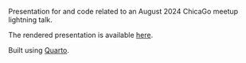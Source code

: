 Presentation for and code related to an August 2024 ChicaGo meetup lightning talk.

The rendered presentation is available [here](https://pgwhalen.com/conflater-talk).

Built using [Quarto](https://quarto.org/).
